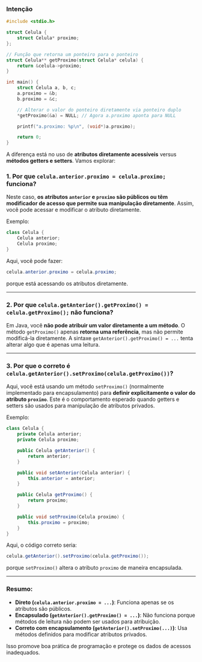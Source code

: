 ### Intenção

```c
#include <stdio.h>

struct Celula {
    struct Celula* proximo;
};

// Função que retorna um ponteiro para o ponteiro
struct Celula** getProximo(struct Celula* celula) {
    return &celula->proximo;
}

int main() {
    struct Celula a, b, c;
    a.proximo = &b;
    b.proximo = &c;

    // Alterar o valor do ponteiro diretamente via ponteiro duplo
    *getProximo(&a) = NULL; // Agora a.proximo aponta para NULL

    printf("a.proximo: %p\n", (void*)a.proximo);

    return 0;
}
```
A diferença está no uso de **atributos diretamente acessíveis** versus **métodos getters e setters**. Vamos explorar:

### 1. **Por que `celula.anterior.proximo = celula.proximo;` funciona?**
Neste caso, **os atributos `anterior` e `proximo` são públicos ou têm modificador de acesso que permite sua manipulação diretamente**. Assim, você pode acessar e modificar o atributo diretamente.

Exemplo:
```java
class Celula {
    Celula anterior;
    Celula proximo;
}
```
Aqui, você pode fazer:
```java
celula.anterior.proximo = celula.proximo;
```
porque está acessando os atributos diretamente.

---

### 2. **Por que `celula.getAnterior().getProximo() = celula.getProximo();` não funciona?**
Em Java, você **não pode atribuir um valor diretamente a um método**. O método `getProximo()` apenas **retorna uma referência**, mas não permite modificá-la diretamente. A sintaxe `getAnterior().getProximo() = ...` tenta alterar algo que é apenas uma leitura.

---

### 3. **Por que o correto é `celula.getAnterior().setProximo(celula.getProximo())`?**
Aqui, você está usando um método `setProximo()` (normalmente implementado para encapsulamento) para **definir explicitamente o valor do atributo `proximo`**. Este é o comportamento esperado quando getters e setters são usados para manipulação de atributos privados.

Exemplo:
```java
class Celula {
    private Celula anterior;
    private Celula proximo;

    public Celula getAnterior() {
        return anterior;
    }

    public void setAnterior(Celula anterior) {
        this.anterior = anterior;
    }

    public Celula getProximo() {
        return proximo;
    }

    public void setProximo(Celula proximo) {
        this.proximo = proximo;
    }
}
```

Aqui, o código correto seria:
```java
celula.getAnterior().setProximo(celula.getProximo());
```
porque `setProximo()` altera o atributo `proximo` de maneira encapsulada.

---

### Resumo:
- **Direto (`celula.anterior.proximo = ...`)**: Funciona apenas se os atributos são públicos.
- **Encapsulado (`getAnterior().getProximo() = ...`)**: Não funciona porque métodos de leitura não podem ser usados para atribuição.
- **Correto com encapsulamento (`getAnterior().setProximo(...)`)**: Usa métodos definidos para modificar atributos privados.

Isso promove boa prática de programação e protege os dados de acessos inadequados.